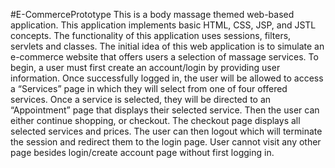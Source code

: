 #E-CommercePrototype
This is a body massage themed web-based application. This application implements basic HTML, CSS, JSP, and JSTL concepts. The functionality of this application uses sessions, filters, servlets and classes. The initial idea of this web application is to simulate an e-commerce website that offers users a selection of massage services. To begin, a user must first create an account/login by providing user information. Once successfully logged in, the user will be allowed to access a “Services” page in which they will select from one of four offered services. Once a service is selected, they will be directed to an “Appointment” page that displays their selected service. Then the user can either continue shopping, or checkout. The checkout page displays all selected services and prices. The user can then logout which will terminate the session and redirect them to the login page.
User cannot visit any other page besides login/create account page without first logging in.
